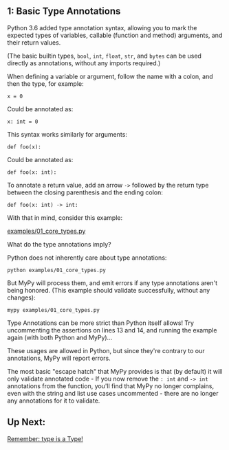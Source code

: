 ## 1: Basic Type Annotations

Python 3.6 added type annotation syntax, allowing you to mark the expected types of variables, callable (function and method) arguments, and their return values.

(The basic builtin types, `bool`, `int`, `float`, `str`, and `bytes` can be used directly as annotations, without any imports required.)

When defining a variable or argument, follow the name with a colon, and then the type, for example:
```
x = 0
```

Could be annotated as:

```
x: int = 0
```

This syntax works similarly for arguments:

```
def foo(x):
```

Could be annotated as:

```
def foo(x: int):
```

To annotate a return value, add an arrow `->` followed by the return type between the closing parenthesis and the ending colon:

```
def foo(x: int) -> int:
```

With that in mind, consider this example:

[examples/01_core_types.py](https://github.com/pluralsight/intro-to-python-typing/examples/01_core_types.py)

What do the type annotations imply?

Python does not inherently care about type annotations:

```
python examples/01_core_types.py
```

But MyPy will process them, and emit errors if any type annotations aren't being honored. (This example should validate successfully, without any changes):

```
mypy examples/01_core_types.py
```

Type Annotations can be more strict than Python itself allows! Try uncommenting the assertions on lines 13 and 14, and running the example again (with both Python and MyPy)...

These usages are allowed in Python, but since they're contrary to our annotations, MyPy will report errors.

The most basic "escape hatch" that MyPy provides is that (by default) it will only validate annotated code - If you now remove the `: int` and `-> int` annotations from the function, you'll find that MyPy no longer complains, even with the string and list use cases uncommented - there are no longer any annotations for it to validate.


## Up Next:

[Remember: type is a Type!](https://github.com/pluralsight/intro-to-python-typing/blob/master/tutorials/02_type_is_a_type.md)
